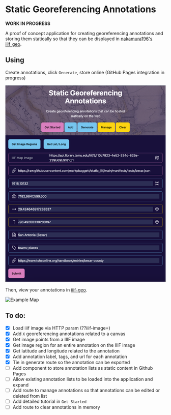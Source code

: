 # Static Georeferencing Annotations

**WORK IN PROGRESS**

A proof of concept application for creating georeferencing annotations and storing them statically so that they can be displayed in
[nakamura196's iiif_geo](https://github.com/nakamura196/iiif_geo).

## Using

Create annotations, click `Generate`, store online (GitHub Pages integration in progress)

![Site Example](./example.png)

Then, view your annotations in [iiif-geo](https://github.com/nakamura196/iiif_geo).

![Example Map](./example_map.png)

## To do:

- [x] Load iiif image via HTTP param (??iiif-image=)
- [x] Add `X` georeferencing annotations related to a canvas
- [x] Get image points from a IIIF image
- [x] Get image region for an entire annotation on the IIIF image
- [x] Get latitude and longitude related to the annotation
- [x] Add annotation label, tags, and url for each annotation
- [x] Tie in generate route so the annotation can be exported
- [ ] Add component to store annotation lists as static content in Github Pages
- [ ] Allow existing annotation lists to be loaded into the application and expand
- [ ] Add route to manage annotations so that annotations can be edited or deleted from list
- [ ] Add detailed tutorial in `Get Started`
- [ ] Add route to clear annotations in memory
